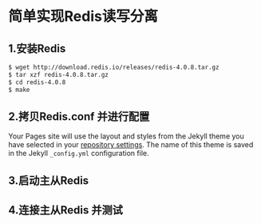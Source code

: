 # 简单实现Redis读写分离

## 1.安装Redis

```markdown
$ wget http://download.redis.io/releases/redis-4.0.8.tar.gz
$ tar xzf redis-4.0.8.tar.gz
$ cd redis-4.0.8
$ make
```
## 2.拷贝Redis.conf 并进行配置

Your Pages site will use the layout and styles from the Jekyll theme you have selected in your [repository settings](https://github.com/kuunnss/kuunnss.github.io/settings). The name of this theme is saved in the Jekyll `_config.yml` configuration file.

## 3.启动主从Redis

## 4.连接主从Redis 并测试
